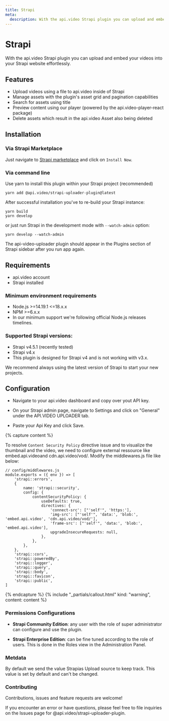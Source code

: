 ```yaml
---
title: Strapi
meta:
  description: With the api.video Strapi plugin you can upload and embed your videos into your Strapi website effortlessly.
---
```


# Strapi

With the api.video Strapi plugin you can upload and embed your videos into your Strapi website effortlessly.

## Features

- Upload videos using a file to api.video inside of Strapi
- Manage assets with the plugin's asset grid and pagination capabilities
- Search for assets using title
- Preview content using our player (powered by the api.video-player-react package)
- Delete assets which result in the api.video Asset also being deleted

## Installation

### Via Strapi Marketplace

Just navigate to [Strapi marketplace](https://market.strapi.io/plugins/@api.video-strapi-uploader-plugin) and click on `Install Now`.

### Via command line

Use yarn to install this plugin within your Strapi project (recommended)

```
yarn add @api.video/strapi-uploader-plugin@latest
```

After successful installation you've to re-build your Strapi instance:

```
yarn build
yarn develop
```

or just run Strapi in the development mode with `--watch-admin` option:

```
yarn develop --watch-admin
```

The api-video-uploader plugin should appear in the Plugins section of Strapi sidebar after you run app again.

## Requirements

- api.video account
- Strapi installed

### Minimum environment requirements

- Node.js >=14.19.1 <=18.x.x
- NPM >=6.x.x
- In our minimum support we're following official Node.js releases timelines.

### Supported Strapi versions:

- Strapi v4.5.1 (recently tested)
- Strapi v4.x
- This plugin is designed for Strapi v4 and is not working with v3.x.

We recommend always using the latest version of Strapi to start your new projects.

## Configuration

- Navigate to your api.video dashboard and copy over yout API key.

- On your Strapi admin page, navigate to Settings and click on "General" under the API.VIDEO UPLOADER tab.

- Paste your Api Key and click Save.

{% capture content %}

To resolve `Content Security Policy` directive issue and to visualize the thumbnail and the video, we need to configure external ressource like embed.api.videoand cdn.api.video/vod/. Modify the middlewares.js file like below:

```
// config/middlewares.js
module.exports = ({ env }) => [
    'strapi::errors',
    {
        name: 'strapi::security',
        config: {
            contentSecurityPolicy: {
                useDefaults: true,
                directives: {
                    'connect-src': ["'self'", 'https:'],
                    'img-src': ["'self'", 'data:', 'blob:', 'embed.api.video', 'cdn.api.video/vod/'],
                    'frame-src': ["'self'", 'data:', 'blob:', 'embed.api.video'],
                    upgradeInsecureRequests: null,
                },
            },
        },
    },
    'strapi::cors',
    'strapi::poweredBy',
    'strapi::logger',
    'strapi::query',
    'strapi::body',
    'strapi::favicon',
    'strapi::public',
]
```
{% endcapture %}
{% include "_partials/callout.html" kind: "warning", content: content %}

### Permissions Configurations

- **Strapi Community Edition**: any user with the role of super administrator can configure and use the plugin.

- **Strapi Enterprise Edition**: can be fine tuned according to the role of users. This is done in the Roles view in the Administration Panel.

### Metdata

By default we send the value Strapias Upload source to keep track. This value is set by default and can't be changed.

### Contributing

Contributions, issues and feature requests are welcome!

If you encounter an error or have questions, please feel free to file inquiries on the Issues page for @api.video/strapi-uploader-plugin.

